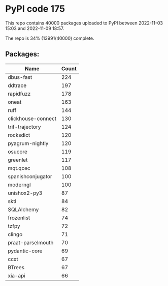 # PyPI code 175

This repo contains 40000 packages uploaded to PyPI between 
2022-11-03 15:03 and 2022-11-09 18:57.

The repo is 34% (13991/40000) complete.

## Packages:

| Name  | Count |
| ----- | ----- |
| dbus-fast | 224 |
| ddtrace | 197 |
| rapidfuzz | 178 |
| oneat | 163 |
| ruff | 144 |
| clickhouse-connect | 130 |
| trif-trajectory | 124 |
| rocksdict | 120 |
| pyagrum-nightly | 120 |
| osucore | 119 |
| greenlet | 117 |
| mqt.qcec | 108 |
| spanishconjugator | 100 |
| moderngl | 100 |
| unishox2-py3 | 87 |
| sktl | 84 |
| SQLAlchemy | 82 |
| frozenlist | 74 |
| tzfpy | 72 |
| clingo | 71 |
| praat-parselmouth | 70 |
| pydantic-core | 69 |
| ccxt | 67 |
| BTrees | 67 |
| xia-api | 66 |


